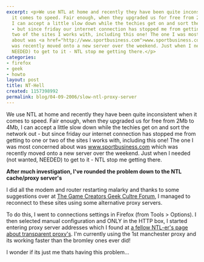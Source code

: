 ```yaml
---
excerpt: <p>We use NTL at home and recently they have been quite inconsistent when
  it comes to speed. Fair enough, when they upgraded us for free from 2Mb to 4Mb,
  I can accept a little slow down while the techies get on and sort the network out
  - but since friday our internet connection has stopped me from getting to one or
  two of the sites I works with, including this one! The one I was most concerned
  about was <a href="http://www.sportbusiness.com">www.sportbusiness.com</a> which
  was recently moved onto a new server over the weekend. Just when I needed (not wanted,
  NEEDED) to get to it - NTL stop me getting there.</p>
categories:
- firefox
- geek
- howto
layout: post
title: NT-Hell
created: 1157398992
permalink: blog/04-09-2006/slow-ntl-proxy-server
---
```

<p>We use NTL at home and recently they have been quite inconsistent when it comes to speed. Fair enough, when they upgraded us for free from 2Mb to 4Mb, I can accept a little slow down while the techies get on and sort the network out - but since friday our internet connection has stopped me from getting to one or two of the sites I works with, including this one! The one I was most concerned about was <a href="http://www.sportbusiness.com">www.sportbusiness.com</a> which was recently moved onto a new server over the weekend. Just when I needed (not wanted, NEEDED) to get to it - NTL stop me getting there.</p>
<p><strong>After much investigation, I've rounded the problem down to the NTL cache/proxy server's</strong></p>
<p>I did all the modem and router restarting malarky and thanks to some suggestions over at <a href="http://forum.thegamecreators.com/?m=forum_view&t=88071&b=2&p=0">The Game Creators Geek Cultre Forum</a>, I managed to reconnect to these sites using some alternative proxy servers.</p>
<p>To do this, I went to connections settings in Firefox (from Tools > Options). I then selected manual configuration and ONLY in the HTTP box, I started entering proxy server addresses which I found at <a href="http://homepage.ntlworld.com/robin.d.h.walker/cmtips/trancache.html">a fellow NTL-er's page about transparent proxy's</a>. I'm currently using the 1st manchester proxy and its working faster than the bromley ones ever did!</p>
<p>I wonder if its just me thats having this problem&hellip;</p>
